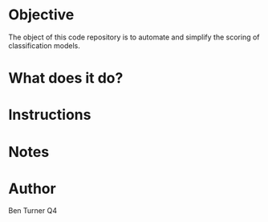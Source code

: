 # Objective
The object of this code repository is to automate and simplify the scoring of classification models.

# What does it do?

# Instructions

# Notes

# Author
Ben Turner Q4